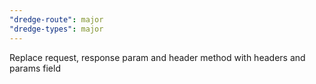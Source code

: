 ```yaml
---
"dredge-route": major
"dredge-types": major
---
```


Replace request, response param and header method with headers and params field
